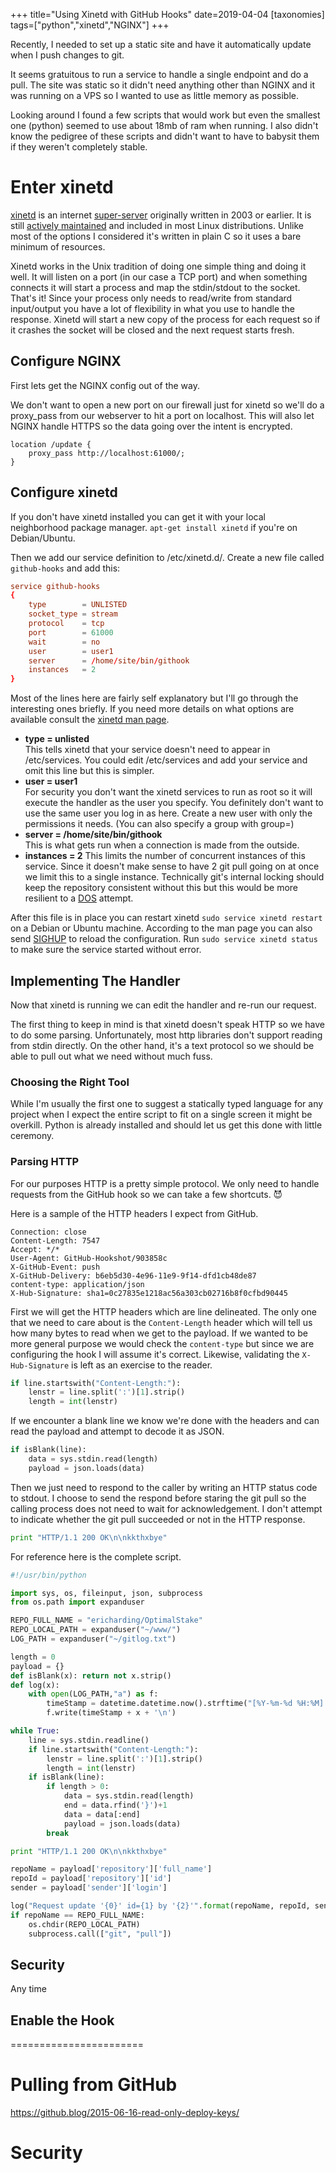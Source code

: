 +++
title="Using Xinetd with GitHub Hooks"
date=2019-04-04
[taxonomies]
tags=["python","xinetd","NGINX"]
+++

Recently, I needed to set up a static site and have it automatically update when I push changes to git.

It seems gratuitous to run a service to handle a single endpoint and do a pull. The site was static so it didn't need anything other than NGINX and it was running on a VPS so I wanted to use as little memory as possible.
<!-- more --> 

Looking around I found a few scripts that would work but even the smallest one (python) seemed to use about 18mb of ram when running.  I also didn't know the pedigree of these scripts and didn't want to have to babysit them if they weren't completely stable.


# Enter xinetd  

[xinetd](https://en.wikipedia.org/wiki/Xinetd) is an internet [super-server](https://en.wikipedia.org/wiki/Super-server) originally written in 2003 or earlier.  It is still [actively maintained](https://github.com/openSUSE/xinetd) and included in most Linux distributions.  Unlike most of the options I considered it's written in plain C so it uses a bare minimum of resources.

Xinetd works in the Unix tradition of doing one simple thing and doing it well.  It will listen on a port (in our case a TCP port) and when something connects it will start a process and map the stdin/stdout to the socket.  That's it!  Since your process only needs to read/write from standard input/output you have a lot of flexibility in what you use to handle the response. Xinetd will start a new copy of the process for each request so if it crashes the socket will be closed and the next request starts fresh.

## Configure NGINX

First lets get the NGINX config out of the way. 

We don't want to open a new port on our firewall just for xinetd so we'll do a proxy_pass from our webserver to hit a port on localhost.  This will also let NGINX handle HTTPS so the data going over the intent is encrypted.

```nginx
location /update {
    proxy_pass http://localhost:61000/;
}
```

## Configure xinetd

If you don't have xinetd installed you can get it with your local neighborhood package manager.  `apt-get install xinetd` if you're on Debian/Ubuntu.



Then we add our service definition to /etc/xinetd.d/.  Create a new file called `github-hooks` and add this:

```conf
service github-hooks
{
    type        = UNLISTED
    socket_type = stream
    protocol    = tcp
    port        = 61000
    wait        = no
    user        = user1
    server      = /home/site/bin/githook
    instances   = 2
}
```

Most of the lines here are fairly self explanatory but I'll go through the interesting ones briefly. If you need more details on what options are available consult the [xinetd man page](https://linux.die.net/man/5/xinetd.conf). 

* **type = unlisted**  
  This tells xinetd that your service doesn't need to appear in /etc/services.  You could edit /etc/services and add your service and omit this line but this is simpler.
* **user = user1**  
  For security you don't want the xinetd services to run as root so it will execute the handler as the user you specify.  You definitely don't want to use the same user you log in as here.  Create a new user with only the permissions it needs. (You can also specify a group with group=)
* **server = /home/site/bin/githook**  
  This is what gets run when a connection is made from the outside.
* **instances = 2**
  This limits the number of concurrent instances of this service.  Since it doesn't make sense to have 2 git pull going on at once we limit this to a single instance.  Technically git's internal locking should keep the repository consistent without this but this would be more resilient to a [DOS](https://en.wikipedia.org/wiki/Denial-of-service_attack) attempt.

After this file is in place you can restart xinetd `sudo service xinetd restart` on a Debian or Ubuntu machine.  According to the man page you can also send [SIGHUP](https://en.wikipedia.org/wiki/SIGHUP) to reload the configuration. Run `sudo service xinetd status` to make sure the service started without error.

## Implementing The Handler

Now that xinetd is running we can edit the handler and re-run our request. 

The first thing to keep in mind is that xinetd doesn't speak HTTP so we have to do some parsing.  Unfortunately, most http libraries don't support reading from stdin directly. On the other hand, it's a text protocol so we should be able to pull out what we need without much fuss.

### Choosing the Right Tool

While I'm usually the first one to suggest a statically typed language for any project when I expect the entire script to fit on a single screen it might be overkill.  Python is already installed and should let us get this done with little ceremony.


### Parsing HTTP

For our purposes HTTP is a pretty simple protocol.  We only need to handle requests from the GitHub hook so we can take a few shortcuts. 😈

Here is a sample of the HTTP headers I expect from GitHub.
```http
Connection: close
Content-Length: 7547
Accept: */*
User-Agent: GitHub-Hookshot/903858c
X-GitHub-Event: push
X-GitHub-Delivery: b6eb5d30-4e96-11e9-9f14-dfd1cb48de87
content-type: application/json
X-Hub-Signature: sha1=0c27835e1218ac56a303cb02716b8f0cfbd90445
```

First we will get the HTTP headers which are line delineated.  The only one that we need to care about is the `Content-Length` header which will tell us how many bytes to read when we get to the payload.  If we wanted to be more general purpose we would check the `content-type` but since we are configuring the hook I will assume it's correct. Likewise, validating the `X-Hub-Signature` is left as an exercise to the reader.

```python
if line.startswith("Content-Length:"):
    lenstr = line.split(':')[1].strip()
    length = int(lenstr)
```

If we encounter a blank line we know we're done with the headers and can read the payload and attempt to decode it as JSON.

```python
if isBlank(line):
    data = sys.stdin.read(length)
    payload = json.loads(data)
```

Then we just need to respond to the caller by writing an HTTP status code to stdout.  I choose to send the respond before staring the git pull so the calling process does not need to wait for acknowledgement.  I don't attempt to indicate whether the git pull succeeded or not in the HTTP response.
```python
print "HTTP/1.1 200 OK\n\nkkthxbye"
```

For reference here is the complete script.

```python
#!/usr/bin/python

import sys, os, fileinput, json, subprocess
from os.path import expanduser

REPO_FULL_NAME = "ericharding/OptimalStake"
REPO_LOCAL_PATH = expanduser("~/www/")
LOG_PATH = expanduser("~/gitlog.txt")

length = 0
payload = {}
def isBlank(x): return not x.strip()
def log(x):
    with open(LOG_PATH,"a") as f:
        timeStamp = datetime.datetime.now().strftime("[%Y-%m-%d %H:%M] ")
        f.write(timeStamp + x + '\n')

while True:
    line = sys.stdin.readline()
    if line.startswith("Content-Length:"):
        lenstr = line.split(':')[1].strip()
        length = int(lenstr)
    if isBlank(line):
        if length > 0:
            data = sys.stdin.read(length)
            end = data.rfind('}')+1
            data = data[:end]
            payload = json.loads(data)
        break

print "HTTP/1.1 200 OK\n\nkkthxbye"

repoName = payload['repository']['full_name']
repoId = payload['repository']['id']
sender = payload['sender']['login']

log("Request update '{0}' id={1} by '{2}'".format(repoName, repoId, sender))
if repoName == REPO_FULL_NAME:
    os.chdir(REPO_LOCAL_PATH)
    subprocess.call(["git", "pull"])
```

## Security

Any time 

## Enable the Hook

=======================

# Pulling from GitHub
https://github.blog/2015-06-16-read-only-deploy-keys/




# Security